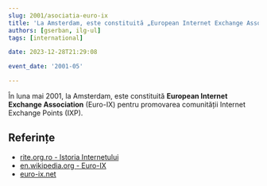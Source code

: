 ```yaml
---
slug: 2001/asociatia-euro-ix
title: 'La Amsterdam, este constituită „European Internet Exchange Association” (Euro-IX)'
authors: [gserban, ilg-ul]
tags: [international]

date: 2023-12-28T21:29:08

event_date: '2001-05'

---
```


În luna mai 2001, la Amsterdam, este constituită **European Internet
Exchange Association** (Euro-IX) pentru promovarea comunității Internet
Exchange Points (IXP).

<!-- truncate -->

## Referințe

- [rite.org.ro - Istoria Internetului](https://rite.org.ro/istoria-internetului/)
- [en.wikipedia.org - Euro-IX](https://en.wikipedia.org/wiki/European_Internet_Exchange_Association)
- [euro-ix.net](https://www.euro-ix.net/)
